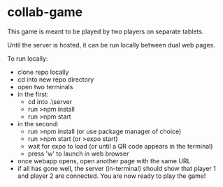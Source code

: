 # collab-game

This game is meant to be played by two players on separate tablets.

Until the server is hosted, it can be run locally between dual web pages.

To run locally:
- clone repo locally
- cd into new repo directory
- open two terminals
- in the first:
  - cd into .\server
  - run >npm install
  - run >npm start
- in the second:
  - run >npm install (or use package manager of choice)
  - run >npm start (or >expo start)
  - wait for expo to load (or until a QR code appears in the terminal)
  - press 'w' to launch in web browser
- once webapp opens, open another page with the same URL
- if all has gone well, the server (in-terminal) should show that player 1 and player 2 are connected. You are now ready to play the game!

